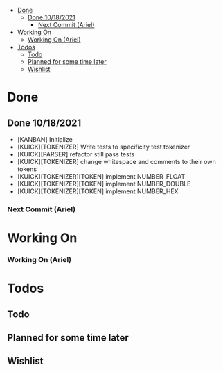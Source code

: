 - [Done](#done)
  - [Done 10/18/2021](#done-10182021)
    - [Next Commit (Ariel)](#next-commit-ariel)
- [Working On](#working-on)
    - [Working On (Ariel)](#working-on-ariel)
- [Todos](#todos)
  - [Todo](#todo)
  - [Planned for some time later](#planned-for-some-time-later)
  - [Wishlist](#wishlist)

# Done
## Done 10/18/2021
* [KANBAN] Initialize
* [KUICK][TOKENIZER] Write tests to specificity test tokenizer
* [KUICK][PARSER] refactor still pass tests
* [KUICK][TOKENIZER] change whitespace and comments to their own tokens
* [KUICK][TOKENIZER][TOKEN] implement NUMBER_FLOAT
* [KUICK][TOKENIZER][TOKEN] implement NUMBER_DOUBLE
* [KUICK][TOKENIZER][TOKEN] implement NUMBER_HEX
### Next Commit (Ariel)

# Working On
### Working On (Ariel)

# Todos
## Todo
## Planned for some time later
## Wishlist